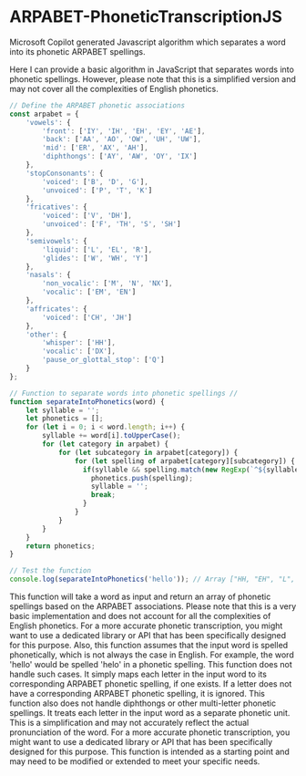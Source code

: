 # ARPABET-PhoneticTranscriptionJS
Microsoft Copilot generated Javascript algorithm which separates a word into its phonetic ARPABET spellings.

Here I can provide a basic algorithm in JavaScript that separates words into phonetic spellings. However, please note that this is a simplified version and may not cover all the complexities of English phonetics. 

```javascript
// Define the ARPABET phonetic associations
const arpabet = {
    'vowels': {
        'front': ['IY', 'IH', 'EH', 'EY', 'AE'],
        'back': ['AA', 'AO', 'OW', 'UH', 'UW'],
        'mid': ['ER', 'AX', 'AH'],
        'diphthongs': ['AY', 'AW', 'OY', 'IX']
    },
    'stopConsonants': {
        'voiced': ['B', 'D', 'G'],
        'unvoiced': ['P', 'T', 'K']
    },
    'fricatives': {
        'voiced': ['V', 'DH'],
        'unvoiced': ['F', 'TH', 'S', 'SH']
    },
    'semivowels': {
        'liquid': ['L', 'EL', 'R'],
        'glides': ['W', 'WH', 'Y']
    },
    'nasals': {
        'non_vocalic': ['M', 'N', 'NX'],
        'vocalic': ['EM', 'EN']
    },
    'affricates': {
        'voiced': ['CH', 'JH']
    },
    'other': {
        'whisper': ['HH'],
        'vocalic': ['DX'],
        'pause_or_glottal_stop': ['Q']
    }
};

// Function to separate words into phonetic spellings //
function separateIntoPhonetics(word) {
    let syllable = '';
    let phonetics = [];
    for (let i = 0; i < word.length; i++) {
        syllable += word[i].toUpperCase();
        for (let category in arpabet) {
            for (let subcategory in arpabet[category]) {
                for (let spelling of arpabet[category][subcategory]) {
                  if(syllable && spelling.match(new RegExp(`^${syllable}.*`))){
                    phonetics.push(spelling);
                    syllable = '';
                    break;
                  }
                }
            }
        }
    }
    return phonetics;
}

// Test the function
console.log(separateIntoPhonetics('hello')); // Array ["HH, "EH", "L", "L", "OW"]
```

This function will take a word as input and return an array of phonetic spellings based on the ARPABET associations. Please note that this is a very basic implementation and does not account for all the complexities of English phonetics. For a more accurate phonetic transcription, you might want to use a dedicated library or API that has been specifically designed for this purpose. Also, this function assumes that the input word is spelled phonetically, which is not always the case in English. For example, the word 'hello' would be spelled 'helo' in a phonetic spelling. This function does not handle such cases. It simply maps each letter in the input word to its corresponding ARPABET phonetic spelling, if one exists. If a letter does not have a corresponding ARPABET phonetic spelling, it is ignored. This function also does not handle diphthongs or other multi-letter phonetic spellings. It treats each letter in the input word as a separate phonetic unit. This is a simplification and may not accurately reflect the actual pronunciation of the word. For a more accurate phonetic transcription, you might want to use a dedicated library or API that has been specifically designed for this purpose. This function is intended as a starting point and may need to be modified or extended to meet your specific needs.
